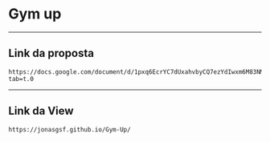 # Gym up 

---

## Link da proposta

    https://docs.google.com/document/d/1pxq6EcrYC7dUxahvbyCQ7ezYdIwxm6M83NMdGxZCmV4/edit?tab=t.0

---

## Link da View

    https://jonasgsf.github.io/Gym-Up/

